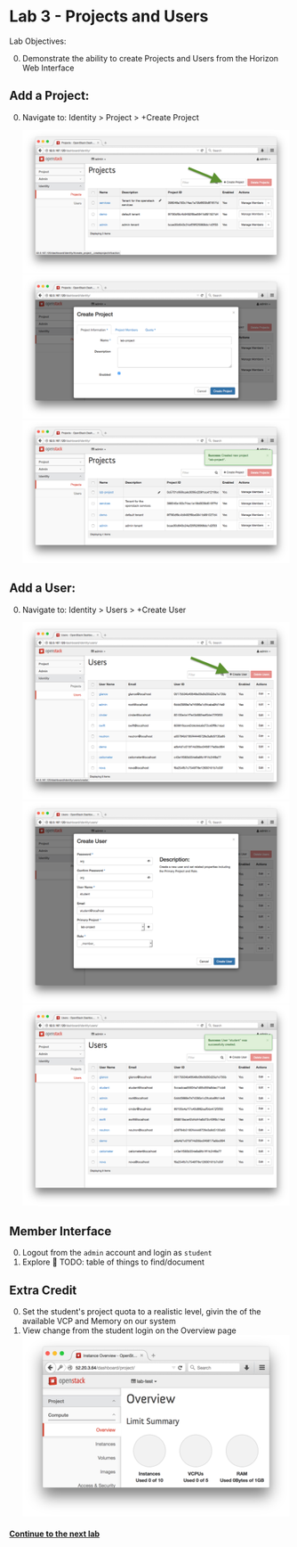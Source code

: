 # Lab 3 - Projects and Users 

  Lab Objectives:

  0. Demonstrate the ability to create Projects and Users from the Horizon Web Interface

## Add a Project:

  0. Navigate to: Identity > Project > +Create Project
     
     ![Create Project](img/create-project.png)
     ![Create Project](img/create-project2.png)
     ![Create Project](img/create-project3.png)

## Add a User:

  0. Navigate to: Identity > Users > +Create User

     ![Create User](img/create-user.png)
     ![Create User](img/create-user2.png)
     ![Create User](img/create-user3.png)

## Member Interface

  0. Logout from the `admin` account and login as `student`
  0. Explore :red_circle: TODO: table of things to find/document

## Extra Credit 

  0. Set the student's project quota to a realistic level, givin the of the available VCP and Memory on our system
  0. View change from the student login on the Overview page
    ![Project Quota](img/project-quota.png)

#### [Continue to the next lab](../lab-04)
